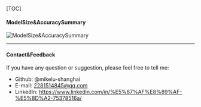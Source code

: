 [TOC]



#### ModelSize&AccuracySummary

![**ModelSize&AccuracySummary**](https://github.com/mikelu-shanghai/TypicalCNN-ModelEvolution/blob/master/Benchmarks/ModelSize%26AccuracySummary.jpg)






---
#### Contact&Feedback
If you have any question or suggestion, please feel free to tell me:
- Github: @mikelu-shanghai
- E-mail: 2281514845@qq.com
- LinkedIn: https://www.linkedin.com/in/%E5%87%AF%E8%89%AF-%E5%8D%A2-75378516a/
